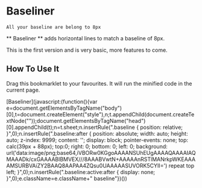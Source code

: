 Baseliner
======

`All your baseline are belong to 8px`

** Baseliner ** adds horizontal lines to match a baseline of 8px.

This is the first version and is very basic, more features to come.


## How To Use It

Drag this bookmarklet to your favourites. It will run the minified code in the current page.

[Baseliner](javascript:(function(){var e=document.getElementsByTagName("body")[0],t=document.createElement("style"),n;t.appendChild(document.createTextNode(""));document.getElementsByTagName("head")[0].appendChild(t);n=t.sheet;n.insertRule(".baseline { position: relative; }",0);n.insertRule(".baseline:after { position: absolute; width: auto; height: auto; z-index: 9999; content: ''; display: block; pointer-events: none; top: calc(39px + 88px); top:0; right: 0; bottom: 0; left: 0; background: url('data:image/png;base64,iVBORw0KGgoAAAANSUhEUgAAAAQAAAAIAQMAAADk/cxGAAAABlBMVEX///8AAABVwtN+AAAAAnRSTlMANrkpWKEAAAAMSURBVAiZY2BAAQ8AAPAA4ZQsu0UAAAAASUVORK5CYII=') repeat top left; }",0);n.insertRule(".baseline:active:after { display: none; }",0);e.className=e.className+" baseline"})())

